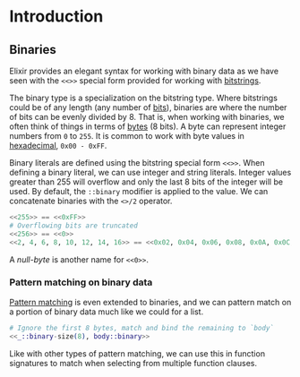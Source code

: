 # Introduction

## Binaries

Elixir provides an elegant syntax for working with binary data as we have seen with the `<<>>` special form provided for working with [bitstrings][exercism-bitstrings].

The binary type is a specialization on the bitstring type. Where bitstrings could be of any length (any number of [bits][wiki-bit]), binaries are where the number of bits can be evenly divided by 8. That is, when working with binaries, we often think of things in terms of [bytes][wiki-byte] (8 bits). A byte can represent integer numbers from `0` to `255`. It is common to work with byte values in [hexadecimal][wiki-hexadecimal], `0x00 - 0xFF`.

Binary literals are defined using the bitstring special form `<<>>`. When defining a binary literal, we can use integer and string literals. Integer values greater than 255 will overflow and only the last 8 bits of the integer will be used. By default, the `::binary` modifier is applied to the value. We can concatenate binaries with the `<>/2` operator.

```elixir
<<255>> == <<0xFF>>
# Overflowing bits are truncated
<<256>> == <<0>>
<<2, 4, 6, 8, 10, 12, 14, 16>> == <<0x02, 0x04, 0x06, 0x08, 0x0A, 0x0C, 0x0E, 0x10>>
```

A _null-byte_ is another name for `<<0>>`.

### Pattern matching on binary data

[Pattern matching][exercism-pattern-matching] is even extended to binaries, and we can pattern match on a portion of binary data much like we could for a list.

```elixir
# Ignore the first 8 bytes, match and bind the remaining to `body`
<<_::binary-size(8), body::binary>>
```

Like with other types of pattern matching, we can use this in function signatures to match when selecting from multiple function clauses.

[wiki-bit]: https://en.wikipedia.org/wiki/Bit
[wiki-byte]: https://en.wikipedia.org/wiki/Byte
[wiki-hexadecimal]: https://en.wikipedia.org/wiki/Hexadecimal
[exercism-bitstrings]: https://exercism.org/tracks/elixir/concepts/bitstrings
[exercism-pattern-matching]: https://exercism.org/tracks/elixir/concepts/pattern-matching
